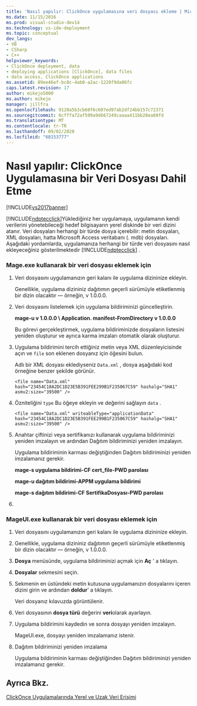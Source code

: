 ```yaml
---
title: 'Nasıl yapılır: ClickOnce uygulamasına veri dosyası ekleme | Microsoft Docs'
ms.date: 11/15/2016
ms.prod: visual-studio-dev14
ms.technology: vs-ide-deployment
ms.topic: conceptual
dev_langs:
- VB
- CSharp
- C++
helpviewer_keywords:
- ClickOnce deployment, data
- deploying applications [ClickOnce], data files
- data access, ClickOnce applications
ms.assetid: 89ee46ef-bc8c-4ab0-a2ac-1220f9da06fc
caps.latest.revision: 17
author: mikejo5000
ms.author: mikejo
manager: jillfra
ms.openlocfilehash: 9120a5b3cb60f6c607ed97ab2df24bb157c72371
ms.sourcegitcommit: 6cfffa72af599a9d667249caaaa411bb28ea69fd
ms.translationtype: MT
ms.contentlocale: tr-TR
ms.lasthandoff: 09/02/2020
ms.locfileid: "68153777"
---
```

# <a name="how-to-include-a-data-file-in-a-clickonce-application"></a>Nasıl yapılır: ClickOnce Uygulamasına bir Veri Dosyası Dahil Etme
[!INCLUDE[vs2017banner](../includes/vs2017banner.md)]

[!INCLUDE[ndptecclick](../includes/ndptecclick-md.md)]Yüklediğiniz her uygulamaya, uygulamanın kendi verilerini yönetebileceği hedef bilgisayarın yerel diskinde bir veri dizini atanır. Veri dosyaları herhangi bir türde dosya içerebilir: metin dosyaları, XML dosyaları, hatta Microsoft Access veritabanı (. mdb) dosyaları. Aşağıdaki yordamlarda, uygulamanıza herhangi bir türde veri dosyasını nasıl ekleyeceğiniz gösterilmektedir [!INCLUDE[ndptecclick](../includes/ndptecclick-md.md)] .  
  
### <a name="to-include-a-data-file-by-using-mageexe"></a>Mage.exe kullanarak bir veri dosyası eklemek için  
  
1. Veri dosyasını uygulamanızın geri kalanı ile uygulama dizininize ekleyin.  
  
    Genellikle, uygulama dizininiz dağıtımın geçerli sürümüyle etiketlenmiş bir dizin olacaktır — örneğin, v 1.0.0.0.  
  
2. Veri dosyasını listelemek için uygulama bildiriminizi güncelleştirin.  
  
    **mage-u v 1.0.0.0 \ Application. manifest-FromDirectory v 1.0.0.0**  
  
    Bu görevi gerçekleştirmek, uygulama bildiriminizde dosyaların listesini yeniden oluşturur ve ayrıca karma imzaları otomatik olarak oluşturur.  
  
3. Uygulama bildirimini tercih ettiğiniz metin veya XML düzenleyicisinde açın ve `file` son eklenen dosyanız için öğesini bulun.  
  
    Adlı bir XML dosyası eklediyseniz `Data.xml` , dosya aşağıdaki kod örneğine benzer şekilde görünür.  
  
   `<file name="Data.xml" hash="23454C18A2DC1D23E5B391FEE299B1F235067C59" hashalg="SHA1" asmv2:size="39500" />`  
  
4. Özniteliğini `type` Bu öğeye ekleyin ve değerini sağlayın `data` .  
  
   `<file name="Data.xml" writeableType="applicationData" hash="23454C18A2DC1D23E5B391FEE299B1F235067C59" hashalg="SHA1" asmv2:size="39500" />`  
  
5. Anahtar çiftinizi veya sertifikanızı kullanarak uygulama bildiriminizi yeniden imzalayın ve ardından Dağıtım bildiriminizi yeniden imzalayın.  
  
    Uygulama bildiriminin karması değiştiğinden Dağıtım bildiriminizi yeniden imzalamanız gerekir.  
  
    **mage-s uygulama bildirimi-CF cert_file-PWD parolası**  
  
    **mage-u dağıtım bildirimi-APPM uygulama bildirimi**  
  
    **mage-s dağıtım bildirimi-CF SertifikaDosyası-PWD parolası**  
  
6. 
  
### <a name="to-include-a-data-file-by-using-mageuiexe"></a>MageUI.exe kullanarak bir veri dosyası eklemek için  
  
1. Veri dosyasını uygulamanızın geri kalanı ile uygulama dizininize ekleyin.  
  
2. Genellikle, uygulama dizininiz dağıtımın geçerli sürümüyle etiketlenmiş bir dizin olacaktır — örneğin, v 1.0.0.0.  
  
3. **Dosya** menüsünde, uygulama bildiriminizi açmak için **Aç** ' a tıklayın.  
  
4. **Dosyalar** sekmesini seçin.  
  
5. Sekmenin en üstündeki metin kutusuna uygulamanızın dosyalarını içeren dizini girin ve ardından **doldur**' a tıklayın.  
  
     Veri dosyanız kılavuzda görüntülenir.  
  
6. Veri dosyasının **dosya türü** değerini **veri**olarak ayarlayın.  
  
7. Uygulama bildirimini kaydedin ve sonra dosyayı yeniden imzalayın.  
  
     MageUI.exe, dosyayı yeniden imzalamanız istenir.  
  
8. Dağıtım bildiriminizi yeniden imzalama  
  
     Uygulama bildiriminin karması değiştiğinden Dağıtım bildiriminizi yeniden imzalamanız gerekir.  
  
## <a name="see-also"></a>Ayrıca Bkz.  
 [ClickOnce Uygulamalarında Yerel ve Uzak Veri Erişimi](../deployment/accessing-local-and-remote-data-in-clickonce-applications.md)
